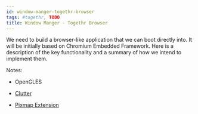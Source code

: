 ```yaml
---
id: window-manger-togethr-browser
tags: #togethr, TODO
title: Window Manger - Togethr Browser
---
```


We need to build a browser-like application that we can boot directly into. It will be initially based on Chromium Embedded Framework. Here is a description of the key functionality and a summary of how we intend to implement them.

Notes:

* OpenGLES

* [Clutter](https://clutter-project.org/)

* [Pixmap Extension](http://www.opengl.org/wiki/Programming_OpenGL_in_Linux:_Using_texture_from_pixmap_extension)